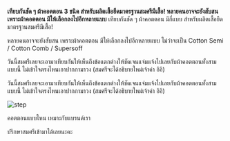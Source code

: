 **เทียบกันชัด ๆ ผ้าคอตตอน 3 ชนิด สำหรับผลิตเสื้อยืดมาตรฐานสมศรีมีเสื้อ! หลายคนอาจจะยังสับสน เพราะผ้าคอตตอน มีให้เลือกลงไปอีกหลายแบบ**
เทียบกันชัด ๆ ผ้าคอตตอน มีกี่แบบ สำหรับผลิตเสื้อยืดมาตรฐานสมศรีมีเสื้อ!

หลายคนอาจจะยังสับสน เพราะผ้าคอตตอน มีให้เลือกลงไปอีกหลายแบบ ไม่ว่าจะเป็น Cotton Semi / Cotton Comb / Supersoff

วันนี้สมศรีเลยจะเอามาเทียบกันให้เห็นถึงข้อแตกต่างให้ชัดเจนแจ่มแจ้งไปเลยกับผ้าคอตตอนทั้งสามแบบนี้ ไม่เข้าใจตรงไหนเอาปากกามาวง (สมศรีจะได้อธิบายใหม่เจ้าค่า อิอิ)

วันนี้สมศรีเลยจะเอามาเทียบกันให้เห็นถึงข้อแตกต่างให้ชัดเจนแจ่มแจ้งไปเลยกับผ้าคอตตอนทั้งสามแบบนี้ ไม่เข้าใจตรงไหนเอาปากกามาวง (สมศรีจะได้อธิบายใหม่เจ้าค่า อิอิ)

![step](/blog/somsritshirt-cotton-1.jpg)

คอตตอนแบบไหน เหมาะกับแบรนด์เรา

ปรึกษาสมศรีเข้ามาได้เลยนะคะ
